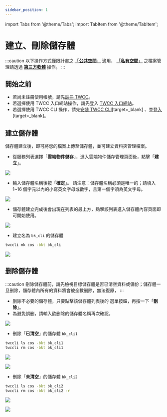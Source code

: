 ```yaml
---
sidebar_position: 1
---
```


import Tabs from '@theme/Tabs';
import TabItem from '@theme/TabItem';

# 建立、刪除儲存體

:::caution
以下操作方式僅限計畫之 [「<ins>**公共空間<i class="fa fa-question-circle fa-question-circle-for-service" aria-hidden="true"></i>**」</ins>](https://man.twcc.ai/@twccdocs/doc-cos-main-zh/%2F%40TWSC%2Fcos-overview-zh) 適用， [「<ins>**私有空間<i class="fa fa-question-circle fa-question-circle-for-service" aria-hidden="true"></i>**」</ins>](https://man.twcc.ai/@twccdocs/doc-cos-main-zh/%2F%40TWSC%2Fcos-overview-zh) 之檔案管理請透過 [<ins>**第三方軟體**</ins>](https://man.twcc.ai/@twccdocs/doc-cos-main-zh/https%3A%2F%2Fman.twcc.ai%2F%40TWSC%2Fguide-cos-connect-info-zh) 操作。
:::

## 開始之前

- 若尚未註冊使用帳號，請先[註冊 TWCC](https://www.twcc.ai/)。
- 若選擇使用 TWCC 入口網站操作，請先登入 [TWCC 入口網站](https://www.twcc.ai/)。
- 若選擇使用 TWCC CLI 操作，請先[安裝 TWCC CLI](https://man.twcc.ai/XP63CErkQve0tlN0oHxrcA?view#1-2-%E5%AE%89%E8%A3%9DTWCC-CLI)[target=_blank] 、並[登入](https://man.twcc.ai/XP63CErkQve0tlN0oHxrcA?view#1-3-%E9%80%B2%E5%85%A5-TWCC_CLI-%E7%92%B0%E5%A2%83%E4%B8%A6%E9%96%8B%E5%A7%8B%E4%BD%BF%E7%94%A8%E6%9C%8D%E5%8B%99)[target=_blank]。


## 建立儲存體

儲存體建立後，即可將您的檔案上傳至儲存體，並可建立資料夾管理檔案。

<Tabs>
  <TabItem value="TWCC 入口網站" label="TWCC 入口網站" default>
    

* 從服務列表選擇「**雲端物件儲存**」，進入雲端物件儲存管理頁面後，點擊「**建立**」。


![](https://cos.twcc.ai/SYS-MANUAL/uploads/upload_e9ca6e3c85e37663547603538277a02a.png)



* 輸入儲存體名稱後按「**確定**」。 請注意：儲存體名稱必須是唯一的；請填入 1~16 個字元以內的小寫英文字母或數字，且第一個字須為英文字母。

![](https://cos.twcc.ai/SYS-MANUAL/uploads/upload_9da2d38617092c0c406899729122f328.png)


* 儲存體建立完成後會出現在列表的最上方，點擊該列表進入儲存體內容頁面即可開始使用。

![](https://cos.twcc.ai/SYS-MANUAL/uploads/upload_8d99b93fc09d2fe29f6e81f4e2f2af92.png)

  </TabItem>
  <TabItem value="TWCC CLI" label="TWCC CLI">
    

- 建立名為 `bk_cli` 的儲存體

```bash
twccli mk cos -bkt bk_cli
```
![](https://cos.twcc.ai/SYS-MANUAL/uploads/upload_fc30b6409e2372886223660e2aefd2da.png)

  </TabItem>
</Tabs>

## 删除儲存體

:::caution
刪除儲存體前，請先檢視目標儲存體是否已清空資料或備份；儲存體一旦删除，儲存體內所有的資料將會被全數删除，無法復原，
:::

<Tabs>
  <TabItem value="TWCC 入口網站" label="TWCC 入口網站" default>


* 删除不必要的儲存體，只要點擊該儲存體列表後的 <i class="fa fa-ellipsis-v fa-20" aria-hidden="true"></i>  選單按鈕，再按一下「**刪除**」。
* 為避免誤删，請輸入欲删除的儲存體名稱再次確認。

![](https://cos.twcc.ai/SYS-MANUAL/uploads/upload_551737bbf1b9cedfbfe0bbb9948bbf05.png)

  </TabItem>
  <TabItem value="TWCC CLI" label="TWCC CLI">


- 刪除「**已清空**」的儲存體 `bk_cli1` 
```bash
twccli ls cos -bkt bk_cli1
twccli rm cos -bkt bk_cli1
```  
![](https://cos.twcc.ai/SYS-MANUAL/uploads/upload_192906ce0505e7303b8e391624b6df25.png)


![](https://cos.twcc.ai/SYS-MANUAL/uploads/upload_511e9bda39e94399aa5c414b8a6cccc8.png)


- 刪除「**未清空**」的儲存體 `bk_cli2`
```bash
twccli ls cos -bkt bk_cli2
twccli rm cos -bkt bk_cli2 -r
```  
![](https://cos.twcc.ai/SYS-MANUAL/uploads/upload_8ddbded358f57f02685f4bd887545a60.png)

![](https://cos.twcc.ai/SYS-MANUAL/uploads/upload_22bf710e843dce06cb3468f4ecc8824d.png)

  </TabItem>
</Tabs>
